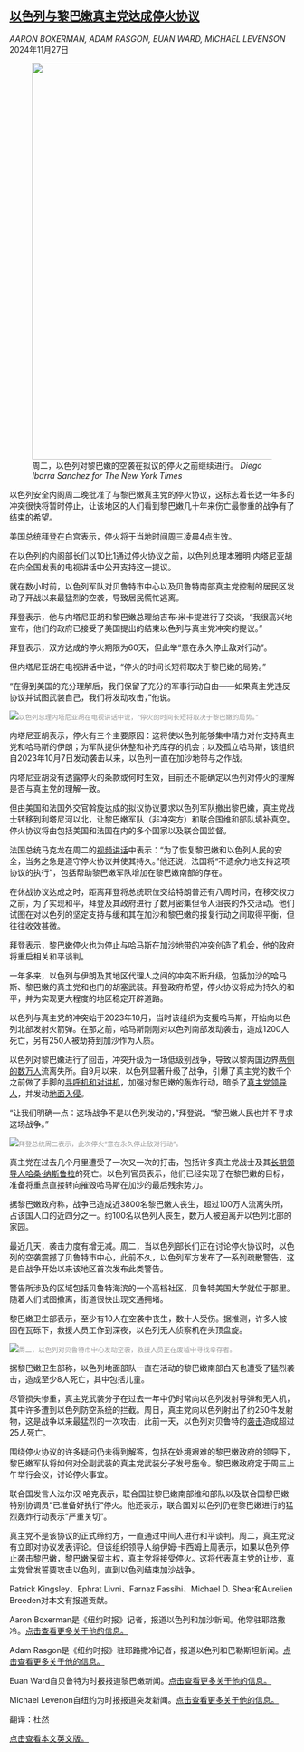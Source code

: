 <!--1732698422000-->
[以色列与黎巴嫩真主党达成停火协议](https://cn.nytimes.com/world/20241127/cease-fire-israel-hezbollah-lebanon/)
------

<address>AARON BOXERMAN, ADAM RASGON, EUAN WARD, MICHAEL LEVENSON</address><time pudate="2024-11-27 04:40:01" datetime="2024-11-27 04:40:01">2024年11月27日</time><figure><img src="https://images.weserv.nl/?url=static01.nyt.com/images/2024/11/26/multimedia/26mideast-crisis-leadall-wfqc/26mideast-crisis-leadall-wfqc-master1050.jpg" width="1050" height="700"><figcaption>周二，以色列对黎巴嫩的空袭在拟议的停火之前继续进行。 <cite>Diego Ibarra Sanchez for The New York Times</cite></figcaption></figure><section><p>以色列安全内阁周二晚批准了与黎巴嫩真主党的停火协议，这标志着长达一年多的冲突很快将暂时停止，让该地区的人们看到黎巴嫩几十年来伤亡最惨重的战争有了结束的希望。</p><p>美国总统拜登在白宫表示，停火将于当地时间周三凌晨4点生效。</p><p>在以色列的内阁部长们以10比1通过停火协议之前，以色列总理本雅明·内塔尼亚胡在向全国发表的电视讲话中公开支持这一提议。</p><p>就在数小时前，以色列军队对贝鲁特市中心以及贝鲁特南部真主党控制的居民区发动了开战以来最猛烈的空袭，导致居民慌忙逃离。</p><p>拜登表示，他与内塔尼亚胡和黎巴嫩总理纳吉布·米卡提进行了交谈，“我很高兴地宣布，他们的政府已接受了美国提出的结束以色列与真主党冲突的提议。”</p><p>拜登表示，双方达成的停火期限为60天，但此举“意在永久停止敌对行动”。</p><p>但内塔尼亚胡在电视讲话中说，“停火的时间长短将取决于黎巴嫩的局势。”</p><p>“在得到美国的充分理解后，我们保留了充分的军事行动自由——如果真主党违反协议并试图武装自己，我们将发动攻击，”他说。</p><p><img src="https://images.weserv.nl/?url=static01.nyt.com/images/2024/11/26/multimedia/26mideast-crisis-leadall-vgjw/26mideast-crisis-leadall-vgjw-master1050.jpg"><small style="color: #999;">以色列总理内塔尼亚胡在电视讲话中说，“停火的时间长短将取决于黎巴嫩的局势。”</small></p><p>内塔尼亚胡表示，停火有三个主要原因：这将使以色列能够集中精力对付支持真主党和哈马斯的伊朗；为军队提供休整和补充库存的机会；以及孤立哈马斯，该组织自2023年10月7日发动袭击以来，以色列一直在加沙地带与之作战。</p><p>内塔尼亚胡没有透露停火的条款或何时生效，目前还不能确定以色列对停火的理解是否与真主党的理解一致。</p><p>但由美国和法国外交官斡旋达成的拟议协议要求以色列军队撤出黎巴嫩，真主党战士转移到利塔尼河以北，让黎巴嫩军队（非冲突方）和联合国维和部队填补真空。停火协议将由包括美国和法国在内的多个国家以及联合国监督。</p><p>法国总统马克龙在周二的<a rel="noopener noreferrer" target="_blank" href="https://x.com/EmmanuelMacron/status/1861529284675883200">视频讲话</a>中表示：“为了恢复黎巴嫩和以色列人民的安全，当务之急是遵守停火协议并使其持久。”他还说，法国将“不遗余力地支持这项协议的执行”，包括帮助黎巴嫩军队增加在黎巴嫩南部的存在。</p><p>在休战协议达成之时，距离拜登将总统职位交给特朗普还有八周时间，在移交权力之前，为了实现和平，拜登及其政府进行了数月密集但令人沮丧的外交活动。他们试图在对以色列的坚定支持与缓和其在加沙和黎巴嫩的报复行动之间取得平衡，但往往收效甚微。</p><p>拜登表示，黎巴嫩停火也为停止与哈马斯在加沙地带的冲突创造了机会，他的政府将重启相关和平谈判。</p><p>一年多来，以色列与伊朗及其地区代理人之间的冲突不断升级，包括加沙的哈马斯、黎巴嫩的真主党和也门的胡塞武装。拜登政府希望，停火协议将成为持久的和平，并为实现更大程度的地区稳定开辟道路。</p><p>以色列与真主党的冲突始于2023年10月，当时该组织为支援哈马斯，开始向以色列北部发射火箭弹。在那之前，哈马斯刚刚对以色列南部发动袭击，造成1200人死亡，另有250人被劫持到加沙作为人质。</p><p>以色列对黎巴嫩进行了回击，冲突升级为一场低级别战争，导致以黎两国边界<a href="https://www.nytimes.com/2024/01/04/world/middleeast/israel-lebanon-hezbollah-civilians.html">两侧的数万人</a>流离失所。自9月以来，以色列显著升级了战争，引爆了真主党的数千个之前做了手脚的<a href="https://cn.nytimes.com/world/20240919/israel-exploding-pagers-hezbollah/">寻呼机和对讲机</a>，加强对黎巴嫩的轰炸行动，暗杀了<a href="https://www.nytimes.com/2024/09/28/world/middleeast/hassan-nasrallah-hezbollah-dead.html">真主党领导人</a>，并发动<a href="https://www.nytimes.com/2024/09/30/world/middleeast/israel-hezbollah-lebanon-ground-invasion.html">地面入侵</a>。</p><p>“让我们明确一点：这场战争不是以色列发动的，”拜登说。“黎巴嫩人民也并不寻求这场战争。”</p><p><img src="https://images.weserv.nl/?url=static01.nyt.com/images/2024/11/26/multimedia/26mideast-crisis-leadall-fpgt/26mideast-crisis-leadall-fpgt-master1050.jpg"><small style="color: #999;">拜登总统周二表示，此次停火“意在永久停止敌对行动”。</small></p><p>真主党在过去几个月里遭受了一次又一次的打击，包括许多真主党战士及其<a href="https://www.nytimes.com/2024/09/28/world/middleeast/hassan-nasrallah-hezbollah-dead.html">长期领导人哈桑·纳斯鲁拉</a>的死亡。以色列官员表示，他们已经实现了在黎巴嫩的目标，准备将重点直接转向摧毁哈马斯在加沙的最后残余势力。</p><p>据黎巴嫩政府称，战争已造成近3800名黎巴嫩人丧生，超过100万人流离失所，占该国人口的近四分之一。约100名以色列人丧生，数万人被迫离开以色列北部的家园。</p><p>最近几天，袭击力度有增无减。周二，当以色列部长们正在讨论停火协议时，以色列的空袭震撼了贝鲁特市中心，此前不久，以色列军方发布了一系列疏散警告，这是自战争开始以来该地区首次发布此类警告。</p><p>警告所涉及的区域包括贝鲁特海滨的一个高档社区，贝鲁特美国大学就位于那里。随着人们试图撤离，街道很快出现交通拥堵。</p><p>黎巴嫩卫生部表示，至少有10人在空袭中丧生，数十人受伤。据推测，许多人被困在瓦砾下，救援人员工作到深夜，以色列无人侦察机在头顶盘旋。</p><p><img src="https://images.weserv.nl/?url=static01.nyt.com/images/2024/11/26/multimedia/26mideast-crisis-leadall-vqtg/26mideast-crisis-leadall-vqtg-master1050.jpg"><small style="color: #999;">周二，以色列对贝鲁特市中心发动空袭，救援人员正在废墟中寻找幸存者。</small></p><p>据黎巴嫩卫生部称，以色列地面部队一直在活动的黎巴嫩南部白天也遭受了猛烈袭击，造成至少8人死亡，其中包括儿童。</p><p>尽管损失惨重，真主党武装分子在过去一年中仍时常向以色列发射导弹和无人机，其中许多遭到以色列防空系统的拦截。周日，真主党向以色列射出了约250件发射物，这是战争以来最猛烈的一次攻击，此前一天，以色列对贝鲁特的<a href="https://www.nytimes.com/2024/11/23/world/middleeast/israel-lebanon-beirut-airstrike.html">袭击</a>造成超过25人死亡。</p><p>围绕停火协议的许多疑问仍未得到解答，包括在处境艰难的黎巴嫩政府的领导下，黎巴嫩军队将如何对全副武装的真主党武装分子发号施令。黎巴嫩政府定于周三上午举行会议，讨论停火事宜。</p><p>联合国发言人法尔汉·哈克表示，联合国驻黎巴嫩南部维和部队以及联合国黎巴嫩特别协调员“已准备好执行”停火。他还表示，联合国对以色列仍在黎巴嫩进行的猛烈轰炸行动表示“严重关切”。</p><p>真主党不是该协议的正式缔约方，一直通过中间人进行和平谈判。周二，真主党没有立即对协议发表评论。但该组织领导人纳伊姆·卡西姆上周表示，如果以色列停止袭击黎巴嫩，黎巴嫩保留主权，真主党将接受停火。这将代表真主党的让步，真主党曾发誓要攻击以色列，直到以色列结束加沙战争。</p></section><footer><p>Patrick Kingsley、Ephrat Livni、Farnaz Fassihi、Michael D. Shear和Aurelien Breeden对本文有报道贡献。</p><p>Aaron Boxerman是《纽约时报》记者，报道以色列和加沙新闻。他常驻耶路撒冷。<a rel="nofollow" target="_blank" href="https://www.nytimes.com/by/aaron-boxerman">点击查看更多关于他的信息。</a></p><p>Adam Rasgon是《纽约时报》驻耶路撒冷记者，报道以色列和巴勒斯坦新闻。<a rel="nofollow" target="_blank" href="https://www.nytimes.com/by/adam-rasgon">点击查看更多关于他的信息。</a></p><p>Euan Ward自贝鲁特为时报报道黎巴嫩新闻。<a rel="nofollow" target="_blank" href="https://www.nytimes.com/by/euan-ward">点击查看更多关于他的信息。</a></p><p>Michael Levenon自纽约为时报报道突发新闻。<a rel="nofollow" target="_blank" href="https://www.nytimes.com/by/michael-levenson">点击查看更多关于他的信息。</a></p><p>翻译：杜然</p><p><a rel="nofollow" target="_blank" href="https://www.nytimes.com/2024/11/26/world/middleeast/cease-fire-israel-hezbollah-lebanon.html">点击查看本文英文版。</a></p><br><br><br></footer>
